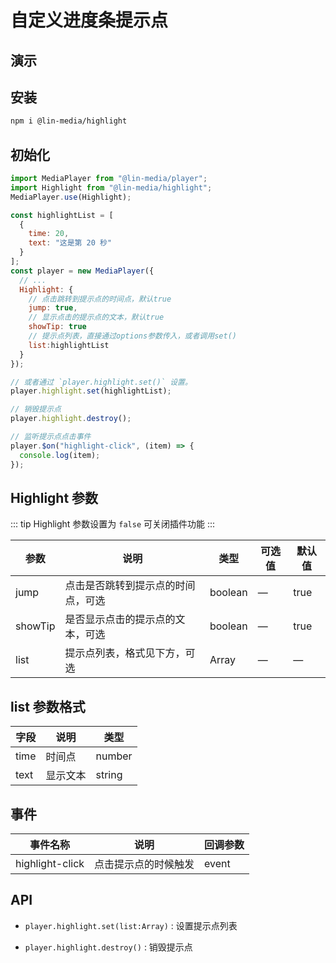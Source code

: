 # 自定义进度条提示点

## 演示

<highlight-use />

## 安装

```bash
npm i @lin-media/highlight
```

## 初始化

```javascript
import MediaPlayer from "@lin-media/player";
import Highlight from "@lin-media/highlight";
MediaPlayer.use(Highlight);

const highlightList = [
  {
    time: 20,
    text: "这是第 20 秒"
  }
];
const player = new MediaPlayer({
  // ...
  Highlight: {
    // 点击跳转到提示点的时间点，默认true
    jump: true,
    // 显示点击的提示点的文本，默认true
    showTip: true
    // 提示点列表，直接通过options参数传入，或者调用set()
    list:highlightList
  }
});

// 或者通过 `player.highlight.set()` 设置。
player.highlight.set(highlightList);

// 销毁提示点
player.highlight.destroy();

// 监听提示点点击事件
player.$on("highlight-click", (item) => {
  console.log(item);
});
```

## Highlight 参数

::: tip
Highlight 参数设置为 `false` 可关闭插件功能
:::

| 参数    | 说明                               | 类型    | 可选值 | 默认值 |
| ------- | ---------------------------------- | ------- | ------ | ------ |
| jump    | 点击是否跳转到提示点的时间点，可选 | boolean | —      | true   |
| showTip | 是否显示点击的提示点的文本，可选   | boolean | —      | true   |
| list    | 提示点列表，格式见下方，可选       | Array   | —      | —      |

## list 参数格式

| 字段 | 说明     | 类型   |
| ---- | -------- | ------ |
| time | 时间点   | number |
| text | 显示文本 | string |

## 事件

| 事件名称        | 说明                 | 回调参数 |
| --------------- | -------------------- | -------- |
| highlight-click | 点击提示点的时候触发 | event    |

## API

- `player.highlight.set(list:Array)` : 设置提示点列表

- `player.highlight.destroy()` : 销毁提示点
